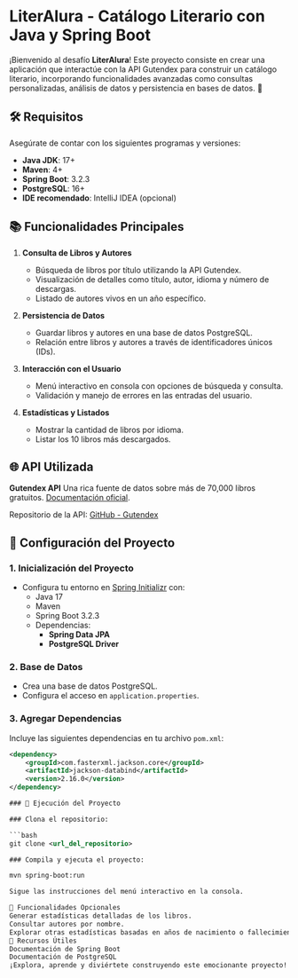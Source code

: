 # LiterAlura - Catálogo Literario con Java y Spring Boot

¡Bienvenido al desafío **LiterAlura**! Este proyecto consiste en crear una aplicación que interactúe con la API Gutendex para construir un catálogo literario, incorporando funcionalidades avanzadas como consultas personalizadas, análisis de datos y persistencia en bases de datos. 🚀

## 🛠️ Requisitos

Asegúrate de contar con los siguientes programas y versiones:

- **Java JDK**: 17+
- **Maven**: 4+
- **Spring Boot**: 3.2.3
- **PostgreSQL**: 16+
- **IDE recomendado**: IntelliJ IDEA (opcional)

## 📚 Funcionalidades Principales

1. **Consulta de Libros y Autores**
   - Búsqueda de libros por título utilizando la API Gutendex.
   - Visualización de detalles como título, autor, idioma y número de descargas.
   - Listado de autores vivos en un año específico.

2. **Persistencia de Datos**
   - Guardar libros y autores en una base de datos PostgreSQL.
   - Relación entre libros y autores a través de identificadores únicos (IDs).

3. **Interacción con el Usuario**
   - Menú interactivo en consola con opciones de búsqueda y consulta.
   - Validación y manejo de errores en las entradas del usuario.

4. **Estadísticas y Listados**
   - Mostrar la cantidad de libros por idioma.
   - Listar los 10 libros más descargados.

## 🌐 API Utilizada

**Gutendex API**
Una rica fuente de datos sobre más de 70,000 libros gratuitos. [Documentación oficial](https://gutendex.com/).

Repositorio de la API: [GitHub - Gutendex](https://github.com/garethbjohnson/gutendex)

## 🚀 Configuración del Proyecto

### 1. Inicialización del Proyecto
- Configura tu entorno en [Spring Initializr](https://start.spring.io/) con:
  - Java 17
  - Maven
  - Spring Boot 3.2.3
  - Dependencias:
    - **Spring Data JPA**
    - **PostgreSQL Driver**

### 2. Base de Datos
- Crea una base de datos PostgreSQL.
- Configura el acceso en `application.properties`.

### 3. Agregar Dependencias
Incluye las siguientes dependencias en tu archivo `pom.xml`:

```xml
<dependency>
    <groupId>com.fasterxml.jackson.core</groupId>
    <artifactId>jackson-databind</artifactId>
    <version>2.16.0</version>
</dependency>

### 📝 Ejecución del Proyecto

### Clona el repositorio:

```bash
git clone <url_del_repositorio>

### Compila y ejecuta el proyecto:

mvn spring-boot:run

Sigue las instrucciones del menú interactivo en la consola.

🎯 Funcionalidades Opcionales
Generar estadísticas detalladas de los libros.
Consultar autores por nombre.
Explorar otras estadísticas basadas en años de nacimiento o fallecimiento.
📖 Recursos Útiles
Documentación de Spring Boot
Documentación de PostgreSQL
¡Explora, aprende y diviértete construyendo este emocionante proyecto! 🌟
